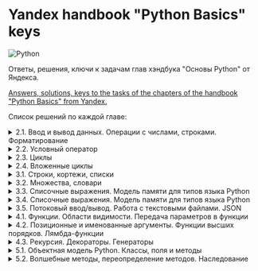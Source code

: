 # Yandex handbook "Python Basics" keys
![Python](https://img.shields.io/badge/python-3670A0?style=for-the-badge&logo=python&logoColor=ffdd54)

Ответы, решения, ключи к задачам глав хэндбука "Основы Python" от Яндекса.

[Answers, solutions, keys to the tasks of the chapters of the handbook "Python Basics" from Yandex.](https://github.com/Pavellver/Yandex_handbook_answers/blob/a01192da85f3939f00c141a606b5aae442db28b1/python_basics_2.1.md?plain=1#L130-L135)

Список решений по каждой главе:
<details>
  <summary>2.1.
Ввод и вывод данных. Операции с числами, строками. Форматирование</summary>
  
  ```
A. Привет, Яндекс!
B. Привет, всем!
C. Излишняя автоматизация
D. Сдача
E. Магазин
F. Чек
G. Делу — время, потехе — час
H. Наказание
I. Деловая колбаса
J. Детский сад — штаны на лямках
K. Автоматизация игры
L. Интересное сложение
M. Дед Мороз и конфеты
N. Шарики и ручки
O. В ожидании доставки
P. Доставка
Q. Ошибка кассового аппарата
R. Сдача 10
S. Украшение чека
[T. Мухи отдельно, котлеты отдельно](#https://github.com/Pavellver/Yandex_handbook_answers/blob/a01192da85f3939f00c141a606b5aae442db28b1/python_basics_2.1.md?plain=1#L130-L135)
  ```
</details>
<details>
  <summary>2.2.
Условный оператор</summary>
  
  ```
A. Просто здравствуй, просто как дела
B. Кто быстрее?
C. Кто быстрее на этот раз?
D. Список победителей
E. Яблоки
F. Сила прокрастинации
G. А роза упала на лапу Азора
H. Зайка — 1
I. Первому игроку приготовиться
J. Лучшая защита — шифрование
K. Красота спасёт мир
L. Музыкальный инструмент
M. Властелин Чисел: Братство общей цифры
N. Властелин Чисел: Две Башни
O. Властелин Чисел: Возвращение Цезаря
P. Легенды велогонок возвращаются: кто быстрее?
Q. Корень зла
R. Территория зла
S. Автоматизация безопасности
T. Зайка — 2
  ```
</details>
<details>
  <summary>2.3.
Циклы</summary>
  
  ```
A. Раз, два, три! Ёлочка, гори!
B. Зайка — 3
C. Считалочка
D. Считалочка 2.0
E. Внимание! Акция!
F. НОД
G. НОК
H. Излишняя автоматизация 2.0
I. Факториал
J. Маршрут построен
K. Цифровая сумма
L. Сильная цифра
M. Первому игроку приготовиться 2.0
N. Простая задача
O. Зайка - 4
P. А роза упала на лапу Азора 2.0
Q. Чётная чистота
R. Простая задача 2.0
S. Игра в «Угадайку»
T. Хайпанём немножечко!  
  ```
</details>
<details>
  <summary>2.4.
Вложенные циклы</summary>
  
  ```
A. Таблица умножения
B. Не таблица умножения
C. Новогоднее настроение
D. Суммарная сумма
E. Зайка — 5
F. НОД 2.0
G. На старт! Внимание! Марш!
H. Максимальная сумма
I. Большое число
J. Мы делили апельсин
K. Простая задача 3.0
L. Числовой прямоугольник
M. Числовой прямоугольник 2.0
N. Числовая змейка
O. Числовая змейка 2.0
P. Редизайн таблицы умножения
Q. А роза упала на лапу Азора 3.0
R. Новогоднее настроение 2.0
S. Числовой квадрат
T. Математическая выгода
  ```
</details>
<details>
  <summary>3.1.
Строки, кортежи, списки</summary>
  
  ```
A. Азбука
B. Кручу-верчу
C. Анонс новости
D. Очистка данных
E. А роза упала на лапу Азора 4.0
F. Зайка — 6
G. А и Б сидели на трубе
H. Зайка — 7
I. Без комментариев
J. Частотный анализ на минималках
K. Найдётся всё
L. Меню питания
M. Массовое возведение в степень
N. Массовое возведение в степень 2.0
O. НОД 3.0
P. Анонс новости 2.0
Q. А роза упала на лапу Азора 5.0
R. RLE
S. Польский калькулятор
T. Польский калькулятор — 2
  ```
</details>
<details>
  <summary>3.2.
Множества, словари</summary>
  
  ```
A. Символическая выжимка
B. Символическая разница
C. Зайка — 8
D. Кашееды
E. Кашееды — 2
F. Кашееды — 3
G. Азбука Морзе
H. Кашееды — 4
I. Зайка — 9
J. Транслитерация
K. Однофамильцы
L. Однофамильцы — 2
M. Дайте чего-нибудь новенького!
N. Это будет шедевр!
O. Двоичная статистика!
P. Зайка — 10
Q. Друзья друзей
R. Карта сокровищ
S. Частная собственность
T. Простая задача 4.0
  ```
</details>
<details>
  <summary>3.3.
Списочные выражения. Модель памяти для типов языка Python</summary>
  
  ```
A. Список квадратов
B. Таблица умножения 2.0
C. Длины всех слов
D. Множество нечетных чисел
E. Множество всех полных квадратов
F. Буквенная статистика
G. Делители
H. Аббревиатура
I. Преобразование в строку
J. RLE наоборот
  ```
</details>
<details>
  <summary>3.4.
Списочные выражения. Модель памяти для типов языка Python</summary>
  
  ```
A. Автоматизация списка
B. Сборы на прогулку
C. Рациональная считалочка
D. Словарная ёлка
E. Список покупок
F. Колода карт
G. Игровая сетка
H. Меню питания 2.0
I. Таблица умножения 3.0
J. Мы делили апельсин 2.0
K. Числовой прямоугольник 3.0
L. Список покупок 2.0
M. Расстановка спортсменов
N. Спортивные гадания
O. Список покупок 3.0
P. Расклад таков...
Q. А есть ещё варианты?
R. Таблица истинности
S. Таблица истинности 2
T. Таблицы истинности 3 (Таблица истинности 3)
  ```
</details>
<details>
  <summary>3.5.
Потоковый ввод/вывод. Работа с текстовыми файлами. JSON</summary>
  
  ```
A. A+B+...
B. Средний рост
C. Без комментариев 2.0
D. Найдётся всё 2.0
E. А роза упала на лапу Азора 6.0
F. Транслитерация 2.0
G. Файловая статистика
H. Файловая разница
I. Файловая чистка
J. Хвост
K. Файловая статистика 2.0
L. Разделяй и властвуй
M. Обновление данных
N. Слияние данных
O. Поставь себя на моё место
P. Найдётся всё 3.0
Q. Прятки
R. Сколько вешать в байтах?
S. Это будет наш секрет
T. Файловая сумма
  ```
</details>
<details>
  <summary>4.1.
Функции. Области видимости. Передача параметров в функции</summary>
  
  ```
A. Функциональное приветствие
B. Функциональный НОД
C. Длина числа
D. Имя of the month
E. Числовая строка
F. Модернизация системы вывода
G. Шахматный «обед»
H. А роза упала на лапу Азора 7.0
I. Простая задача 5.0
J. Слияние
  ```
</details>
<details>
  <summary>4.2.
Позиционные и именованные аргументы. Функции высших порядков. Лямбда-функции</summary>
  
  ```
A. Генератор списков
B. Генератор матриц
C. Функциональный нод 2.0
D. Имя of the month 2.0
E. Подготовка данных
F. Кофейня
G. В эфире рубрика «Эксперименты»
H. Длинная сортировка
I. Чётная фильтрация
J. Ключевой секрет
  ```
</details>
<details>
  <summary>4.3.
Рекурсия. Декораторы. Генераторы</summary>
  
  ```
A. Рекурсивный сумматор
B. Рекурсивный сумматор цифр
C. Многочлен N-ой степени
D. Декор результата
E. Накопление результата
F. Сортировка слиянием
G. Однотипность не порок
H. Генератор Фибоначчи
I. Циклический генератор
J. "Выпрямление" списка
  ```
</details>
<details>
  <summary>5.1.
Объектная модель Python. Классы, поля и методы</summary>
  
  ```
A. Классная точка
B. Классная точка 2.0
C. Не нажимай красную кнопку!
D. Работа не волк
E. Классный прямоугольник
F. Классный прямоугольник 2.0
G. Классный прямоугольник 3.0
H. Шашки
I. Очередь
J. Стек
  ```
</details>
<details>
  <summary>5.2.
Волшебные методы, переопределение методов. Наследование</summary>
  
  ```
A. Классная точка 3.0
B. Классная точка 4.0
C. Классная точка 5.0
D. Дроби v0.1
E. Дроби v0.2
F. Дроби v0.3
G. Дроби v0.4
H. Дроби v0.5
I. Дроби v0.6 
J. Дроби v0.7
  ```
</details>
